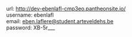 url:		http://dev-ebenlafl-cmp3eo.pantheonsite.io/	<br>
username: 	ebenlafl<br>
email: 		eben.laflere@student.arteveldehs.be<br>
password:	XB-5r___<br>
